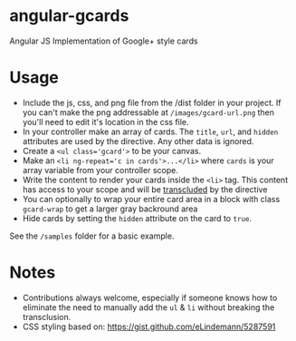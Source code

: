 angular-gcards
==============

Angular JS Implementation of Google+ style cards

Usage
=====

* Include the js, css, and png file from the /dist folder in your project.  If you can't make the png addressable at `/images/gcard-url.png` then you'll need to edit it's location in the css file.
* In your controller make an array of cards.  The `title`, `url`, and `hidden` attributes are used by the directive.  Any other data is ignored.
* Create a `<ul class='gcard'>` to be your canvas.
* Make an `<li ng-repeat='c in cards'>...</li>` where `cards` is your array variable from your controller scope.
* Write the content to render your cards inside the `<li>` tag.  This content has access to your scope and will be [transcluded](http://docs.angularjs.org/api/ng.directive:ngTransclude) by the directive
* You can optionally  to wrap your entire card area in a block with class `gcard-wrap` to get a larger gray backround area
* Hide cards by setting the `hidden` attribute on the card to `true`.

See the `/samples` folder for a basic example.

Notes
=====

* Contributions always welcome, especially if someone knows how to eliminate the need to manually add the `ul` & `li` without breaking the transclusion.
* CSS styling based on: https://gist.github.com/eLindemann/5287591 
